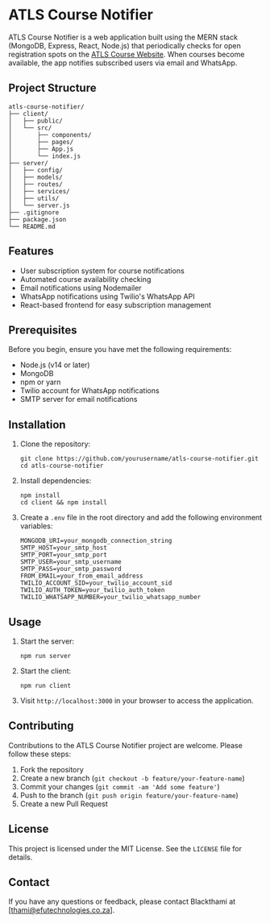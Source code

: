 # ATLS Course Notifier

ATLS Course Notifier is a web application built using the MERN stack (MongoDB, Express, React, Node.js) that periodically checks for open registration spots on the [ATLS Course Website](http://www.atls.co.za/Course). When courses become available, the app notifies subscribed users via email and WhatsApp.

## Project Structure
```
atls-course-notifier/
├── client/
│   ├── public/
│   └── src/
│       ├── components/
│       ├── pages/
│       ├── App.js
│       └── index.js
├── server/
│   ├── config/
│   ├── models/
│   ├── routes/
│   ├── services/
│   ├── utils/
│   └── server.js
├── .gitignore
├── package.json
└── README.md
```

## Features

- User subscription system for course notifications
- Automated course availability checking
- Email notifications using Nodemailer
- WhatsApp notifications using Twilio's WhatsApp API
- React-based frontend for easy subscription management

## Prerequisites

Before you begin, ensure you have met the following requirements:

- Node.js (v14 or later)
- MongoDB
- npm or yarn
- Twilio account for WhatsApp notifications
- SMTP server for email notifications

## Installation

1. Clone the repository:
   ```
   git clone https://github.com/yourusername/atls-course-notifier.git
   cd atls-course-notifier
   ```

2. Install dependencies:
   ```
   npm install
   cd client && npm install
   ```

3. Create a `.env` file in the root directory and add the following environment variables:
   ```
   MONGODB_URI=your_mongodb_connection_string
   SMTP_HOST=your_smtp_host
   SMTP_PORT=your_smtp_port
   SMTP_USER=your_smtp_username
   SMTP_PASS=your_smtp_password
   FROM_EMAIL=your_from_email_address
   TWILIO_ACCOUNT_SID=your_twilio_account_sid
   TWILIO_AUTH_TOKEN=your_twilio_auth_token
   TWILIO_WHATSAPP_NUMBER=your_twilio_whatsapp_number
   ```

## Usage

1. Start the server:
   ```
   npm run server
   ```

2. Start the client:
   ```
   npm run client
   ```

3. Visit `http://localhost:3000` in your browser to access the application.

## Contributing

Contributions to the ATLS Course Notifier project are welcome. Please follow these steps:

1. Fork the repository
2. Create a new branch (`git checkout -b feature/your-feature-name`)
3. Commit your changes (`git commit -am 'Add some feature'`)
4. Push to the branch (`git push origin feature/your-feature-name`)
5. Create a new Pull Request

## License

This project is licensed under the MIT License. See the `LICENSE` file for details.

## Contact

If you have any questions or feedback, please contact Blackthami at [thami@efutechnologies.co.za].
